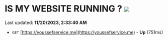 # IS MY WEBSITE RUNNING ? [![](https://img.shields.io/static/v1?label=Sponsor&message=%E2%9D%A4&logo=GitHub&color=%23fe8e86)](https://github.com/sponsors/<username>)

Last updated: **11/20/2023, 2:33:40 AM**

- `GET` [https://youssefservice.me](https://youssefservice.me) - **Up** (751ms)
